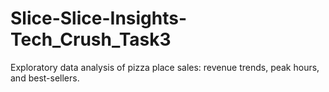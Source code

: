 # Slice-Slice-Insights-Tech_Crush_Task3
Exploratory data analysis of pizza place sales: revenue trends, peak hours, and best-sellers.
